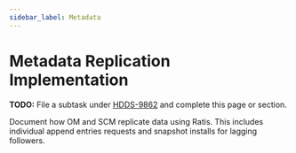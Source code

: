 ```yaml
---
sidebar_label: Metadata
---
```


# Metadata Replication Implementation

**TODO:** File a subtask under [HDDS-9862](https://issues.apache.org/jira/browse/HDDS-9862) and complete this page or section.

Document how OM and SCM replicate data using Ratis. This includes individual append entries requests and snapshot installs for lagging followers.
